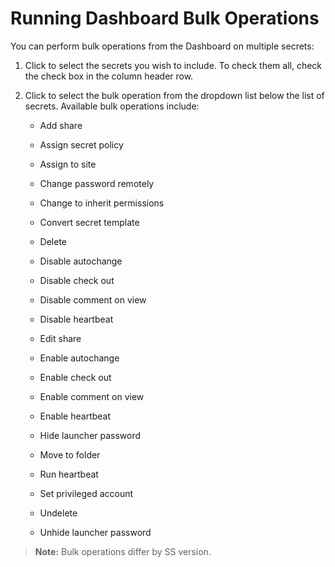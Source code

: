 [title]: # (Running Dashboard Bulk Operations)
[tags]: # (Bulk Operations, Dashboard)
[priority]: # (1000)

# Running Dashboard Bulk Operations

You can perform bulk operations from the Dashboard on multiple secrets:

1. Click to select the secrets you wish to include. To check them all, check the check box in the column header row.

1. Click to select the bulk operation from the dropdown list below the list of secrets. Available bulk operations include:

   - Add share
   - Assign secret policy
   - Assign to site
   - Change password remotely
   - Change to inherit permissions
   - Convert secret template
   - Delete
   - Disable autochange
   - Disable check out
   - Disable comment on view
   - Disable heartbeat
   - Edit share

   - Enable autochange
   - Enable check out

   - Enable comment on view
   - Enable heartbeat

   - Hide launcher password
   - Move to folder

   - Run heartbeat
   - Set privileged account

   - Undelete
   - Unhide launcher password

> **Note:** Bulk operations differ by SS version.

